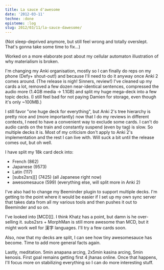 ```yaml
---
title: La sauce d'awesome
date: '2012-03-11'
techne: :done
episteme: :log
slug: 2012/03/11/la-sauce-dawesome/
---
```


(Not sleep-deprived anymore, but still feel wrong and totally overslept. That's gonna take some time to fix...)

Worked on a more elaborate post about my cellular automaton illustration of why materialism is broken.

I'm changing my Anki organisation, mostly so I can finally do reps on my phone (Defy+ shout-out!) and because I'll need to do it anyway once Anki 2 comes around. (The release is nigh! Sinners, review!) I've cleaned up my cards a lot, removed a few dozen near-identical sentences, compressed the audio more (1.4GB media -> 1.1GB) and split my huge mega-deck into a few topic decks. (I still feel bad for not paying Damien for storage, even though it's only ~100MB.)

I still favor "one huge deck for everything", but Anki 2's tree hierarchy is pretty nice and (more importantly) now that I do my reviews in different contexts, I need to have a convenient way to exclude some cards. I can't do audio cards on the train and constantly suspend (even by tag) is slow. So multiple decks it is. Most of my criticism don't apply to Anki 2's implementation and the rest I can live with. Will suck a bit until the release comes out, but oh well.

I have split my 18k card deck into:

- French (862)
- Japanese (9573)
- Latin (117)
- [subs2srs][] (7425) (all Japanese right now)
- awesomesauce (599) (everything else, will split more in Anki 2)

I've also had to change my Beeminder plugin to support multiple decks. I'm getting to the point where it would be easier if I set up my own sync server that takes data from all my various tools and then pushes it out to Beeminder and so on.

I've looked into [MCD][]. I think Khatz has a point, but damn is he over-selling it. subs2srs + MorphMan is still more awesome than MCD, but it might work well for 漢字 languages. I'll try a few cards soon. 

Also, now that my decks are split, I can see how tiny awesomesauce has become. Time to add more general facts again.

Lastly, meditation. 5min anapana arcing, 2x5min kasina arcing, 5min kenosis. First goal remains getting first 4 jhanas online. Once that happens, I'll focus more on stabilizing everything so I can do more interesting stuff.
